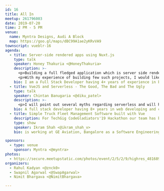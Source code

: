 ```yaml
---
id: 16
title: All In
meetup: 261796003
date: 2019-07-20
time: 2 PM - 5 PM
venue:
  name: Myntra Designs, Audi A Block
  map: https://goo.gl/maps/dBC99A1ae2yKRvVA9
townscript: vueblr-16
agenda:
  - title: Server-side rendered apps using Nuxt.js
    type: talk
    speaker: Honey Thakuria <@HoneyThakuria>
    description: >-
      <p>Building a full fledged application which is server side rendered, having state management taken care of with modular architecture is always the end goal of a team / individual to build long lasting production ready project.</p>
      <p>With my experience of building few such projects, I would like share the best practises and the proper approaches with the community.</p>
    bio: I am a Full Stack Developer having 4+ years of experience in building enterprise level apps with the cutting edge technologies. Currently working with AirAsia in Bangalore. Previously, have built a Cricket website for Times Internet (Willow.TV) using Vuex, Nuxt.js, Flask & AWS.
  - title: VueJS and Serverless - The Good, The Bad and The Ugly
    type: talk
    speaker: Chintan Banugaria <@diku_patel>
    description: >-
      <p>I will point out several myths regarding serverless and will highlight the best practices for the same. I will talk on key benefits of using serverless for your next project and will show the main pain points to be considered while using the serverless in the production. I will briefly talk about the face recognition app which we are building for our internal purpose using serverless and VueJs.</p>
    bio: A full stack developer having 8+ years in web developing and crafting quality apps with new technologies. Currently owning a small product creating company called Emrys Technologies based in Rajkot, Gujarat. Also I am founder of 92five app , a value based self hosted project management application.
  - title: Simple Truck Fleet Management Software built with Vue
    description: For TechGig CodeGladiators'19 Hackathon our team has built a Simple Truck Fleet Management Software which has the features to see live location of a vehicle in maps, add/remove data of a Trip, Staff or a Transporter, and integrated some of the Here Maps API for providing features like, Trip Calculator, Route Optimization & Traffic violation finder. This application's frontend is built with VueJS.
    type: show
    speaker: Ikram Shah <@ikram_shah_v>
    bio: is working at GE Aviation, Bangalore as a Software Engineering Specialist. Ikram has participated and won in many Hackathons which includes, Bengaluru Tech Summit Hackathon, TechGig CodeGladiators and Hackathons conducted by Reputed companies such as Robert Bosch and General Electric.  Ikram is a avid book reader, designer & loves to go on long drives :)

sponsors:
  - type: venue
    sponsor: Myntra <@myntra>
photos:
  - https://secure.meetupstatic.com/photos/event/2/5/2/9/highres_481689513.jpeg
organizers:
  - Rahul Kadyan <@znck0>
  - Swapnil Agarwal <@SwapAgarwal>
  - Nimit Bhargava <@NimitBhargava>

---
```


<EventPage />
